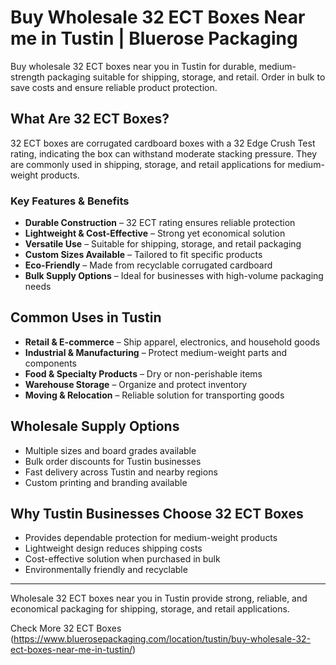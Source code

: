 # Buy Wholesale 32 ECT Boxes Near me in Tustin | Bluerose Packaging

Buy wholesale 32 ECT boxes near you in Tustin for durable, medium-strength packaging suitable for shipping, storage, and retail. Order in bulk to save costs and ensure reliable product protection.

## What Are 32 ECT Boxes?

32 ECT boxes are corrugated cardboard boxes with a 32 Edge Crush Test rating, indicating the box can withstand moderate stacking pressure. They are commonly used in shipping, storage, and retail applications for medium-weight products.

### Key Features & Benefits

- **Durable Construction** – 32 ECT rating ensures reliable protection  
- **Lightweight & Cost-Effective** – Strong yet economical solution  
- **Versatile Use** – Suitable for shipping, storage, and retail packaging  
- **Custom Sizes Available** – Tailored to fit specific products  
- **Eco-Friendly** – Made from recyclable corrugated cardboard  
- **Bulk Supply Options** – Ideal for businesses with high-volume packaging needs  

## Common Uses in Tustin

- **Retail & E-commerce** – Ship apparel, electronics, and household goods  
- **Industrial & Manufacturing** – Protect medium-weight parts and components  
- **Food & Specialty Products** – Dry or non-perishable items  
- **Warehouse Storage** – Organize and protect inventory  
- **Moving & Relocation** – Reliable solution for transporting goods  

## Wholesale Supply Options

- Multiple sizes and board grades available  
- Bulk order discounts for Tustin businesses  
- Fast delivery across Tustin and nearby regions  
- Custom printing and branding available  

## Why Tustin Businesses Choose 32 ECT Boxes

- Provides dependable protection for medium-weight products  
- Lightweight design reduces shipping costs  
- Cost-effective solution when purchased in bulk  
- Environmentally friendly and recyclable  

---
Wholesale 32 ECT boxes near you in Tustin provide strong, reliable, and economical packaging for shipping, storage, and retail applications.

Check More 32 ECT Boxes (https://www.bluerosepackaging.com/location/tustin/buy-wholesale-32-ect-boxes-near-me-in-tustin/)

